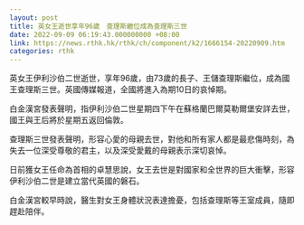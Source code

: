```yaml
---
layout: post
title: 英女王逝世享年96歲　查理斯繼位成為查理斯三世
date: 2022-09-09 06:19:43.000000000 +08:00
link: https://news.rthk.hk/rthk/ch/component/k2/1666154-20220909.htm
categories: rthk
---
```


英女王伊利沙伯二世逝世，享年96歲，由73歲的長子、王儲查理斯繼位，成為國王查理斯三世。英國傳媒報道，全國將進入為期10日的哀悼期。

白金漢宮發表聲明，指伊利沙伯二世星期四下午在蘇格蘭巴爾莫勒爾堡安詳去世，國王與王后將於星期五返回倫敦。

查理斯三世發表聲明，形容心愛的母親去世，對他和所有家人都是最悲傷時刻，為失去一位深受尊敬的君主，以及深受愛戴的母親表示深切哀悼。

日前獲女王任命為首相的卓慧思說，女王去世是對國家和全世界的巨大衝擊，形容伊利沙伯二世是建立當代英國的磐石。

白金漢宮較早時說，醫生對女王身體狀況表達擔憂，包括查理斯等王室成員，隨即趕赴陪伴。
